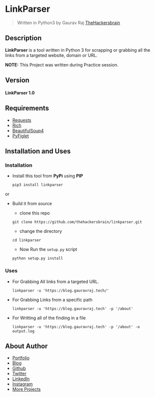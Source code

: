 # LinkParser

> Written in Python3 by Gaurav Raj [TheHackersbrain](https://google.com/search?q=thehackersbrain)

## Description

**LinkParser** is a tool written in Python 3 for scrapping or grabbing all the links from a targeted website, domain or URL.

**NOTE:** This Project was written during Practice session.

## Version

#### LinkParser 1.0

## Requirements

-   [Requests](#)
-   [Rich](#)
-   [BeautifulSoup4](#)
-   [PyFiglet](#)

## Installation and Uses

### Installation

-   Install this tool from **PyPi** using **PIP**
    ```shell
    pip3 install linkparser
    ```

or

-   Build it from source

    -   clone this repo

    ```shell
    git clone https://github.com/thehackersbrain/linkparser.git
    ```

    -   change the directory

    ```shell
    cd linkparser
    ```

    -   Now Run the `setup.py` script

    ```shell
    python setup.py install
    ```

### Uses

-   For Grabbing All links from a targeted URL.

    ```shell
    linkparser -u 'https://blog.gauravraj.tech/'
    ```

-   For Grabbing Links from a specific path

    ```shell
    linkparser -u 'https://blog.gauravraj.tech' -p '/about'
    ```

-   For Writting all of the finding in a file
    ```shell
    linkparser -u 'https://blog.gauravraj.tech' -p '/about' -o output.log
    ```

## About Author

-   [Portfolio](https://gauravraj.tech/)
-   [Blog](https://blog.gauravraj.tech/)
-   [Github](https://github.com/thehackersbrain/)
-   [Twitter](https://twitter.com/thehackersbrain)
-   [LinkedIn](https://linkedin.com/thehackersbrain)
-   [Instagram](https://instagram.com/thehackersbrain)
-   [More Projects](https://github.com/thehackersbrain?tab=repositories)
